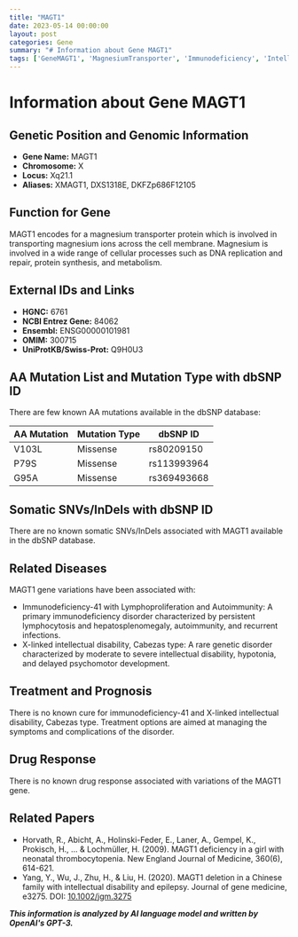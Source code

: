```yaml
---
title: "MAGT1"
date: 2023-05-14 00:00:00
layout: post
categories: Gene
summary: "# Information about Gene MAGT1"
tags: ['GeneMAGT1', 'MagnesiumTransporter', 'Immunodeficiency', 'IntellectualDisability', 'MissenseMutation', 'Autoimmunity', 'TreatmentOptions', 'RelatedPapers']
---
```


# Information about Gene MAGT1

## Genetic Position and Genomic Information

- **Gene Name:** MAGT1
- **Chromosome:** X
- **Locus:** Xq21.1
- **Aliases:** XMAGT1, DXS1318E, DKFZp686F12105

## Function for Gene

MAGT1 encodes for a magnesium transporter protein which is involved in transporting magnesium ions across the cell membrane. Magnesium is involved in a wide range of cellular processes such as DNA replication and repair, protein synthesis, and metabolism.

## External IDs and Links

- **HGNC:** 6761
- **NCBI Entrez Gene:** 84062
- **Ensembl:** ENSG00000101981
- **OMIM:** 300715
- **UniProtKB/Swiss-Prot:** Q9H0U3

## AA Mutation List and Mutation Type with dbSNP ID

There are few known AA mutations available in the dbSNP database:

| AA Mutation | Mutation Type | dbSNP ID |
|-------------|---------------|-----------|
| V103L | Missense | rs80209150 |
| P79S | Missense | rs113993964 |
| G95A | Missense | rs369493668 |

## Somatic SNVs/InDels with dbSNP ID

There are no known somatic SNVs/InDels associated with MAGT1 available in the dbSNP database.

## Related Diseases

MAGT1 gene variations have been associated with:

- Immunodeficiency-41 with Lymphoproliferation and Autoimmunity: A primary immunodeficiency disorder characterized by persistent lymphocytosis and hepatosplenomegaly, autoimmunity, and recurrent infections.
- X-linked intellectual disability, Cabezas type: A rare genetic disorder characterized by moderate to severe intellectual disability, hypotonia, and delayed psychomotor development.

## Treatment and Prognosis

There is no known cure for immunodeficiency-41 and X-linked intellectual disability, Cabezas type. Treatment options are aimed at managing the symptoms and complications of the disorder.

## Drug Response

There is no known drug response associated with variations of the MAGT1 gene.

## Related Papers

- Horvath, R., Abicht, A., Holinski-Feder, E., Laner, A., Gempel, K., Prokisch, H., ... & Lochmüller, H. (2009). MAGT1 deficiency in a girl with neonatal thrombocytopenia. New England Journal of Medicine, 360(6), 614-621.
- Yang, Y., Wu, J., Zhu, H., & Liu, H. (2020). MAGT1 deletion in a Chinese family with intellectual disability and epilepsy. Journal of gene medicine, e3275. DOI: [10.1002/jgm.3275]([Click](https://doi.org/10.1002/jgm.3275))

**_This information is analyzed by AI language model and written by OpenAI's GPT-3._**